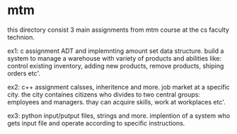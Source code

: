 # mtm
this directory consist 3 main assignments from mtm course at the cs faculty technion.

ex1: c assignment ADT and implemnting amount set data structure.
build a system to manage a warehouse with variety of products and abilities like: control existing inventory, adding new products, remove products, shiping orders etc'.

ex2: c++ assignment calsses, inheritence and more.
job market at a specific city. the city containes citizens who divides to two central groups: employees and managers. thay can acquire skills, work at workplaces etc'.

ex3: python input/putput files, strings and more.
implention of a system who gets input file and operate according to specific instructions.
